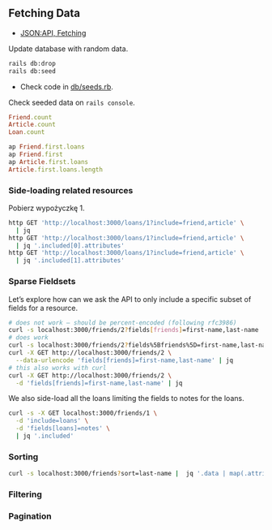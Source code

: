 ## Fetching Data

* [JSON:API, Fetching](http://jsonapi.org/format/1.0/#fetching)

Update database with random data.
```sh
rails db:drop
rails db:seed
```

* Check code in [db/seeds.rb](db/seeds.rb).

Check seeded data on `rails console`.
```ruby
Friend.count
Article.count
Loan.count

ap Friend.first.loans
ap Friend.first
ap Article.first.loans
Article.first.loans.length
```


### Side-loading related resources

Pobierz wypożyczkę 1.
```sh
http GET 'http://localhost:3000/loans/1?include=friend,article' \
  | jq
http GET 'http://localhost:3000/loans/1?include=friend,article' \
  | jq '.included[0].attributes'
http GET 'http://localhost:3000/loans/1?include=friend,article' \
  | jq '.included[1].attributes'
```


### Sparse Fieldsets

Let’s explore how can we ask the API to only include a specific subset of fields
for a resource.

```sh
# does not work – should be percent-encoded (following rfc3986)
curl -s localhost:3000/friends/2?fields[friends]=first-name,last-name | jq
# does work
curl -s localhost:3000/friends/2?fields%5Bfriends%5D=first-name,last-name | jq
curl -X GET http://localhost:3000/friends/2 \
  --data-urlencode 'fields[friends]=first-name,last-name' | jq
# this also works with curl
curl -X GET http://localhost:3000/friends/2 \
  -d 'fields[friends]=first-name,last-name' | jq
```

We also side-load all the loans limiting the fields to notes for the loans.
```sh
curl -s -X GET localhost:3000/friends/1 \
  -d 'include=loans' \
  -d 'fields[loans]=notes' \
  | jq '.included'
```


### Sorting

```sh
curl -s localhost:3000/friends?sort=last-name |  jq '.data | map(.attributes)'
```




### Filtering


### Pagination
